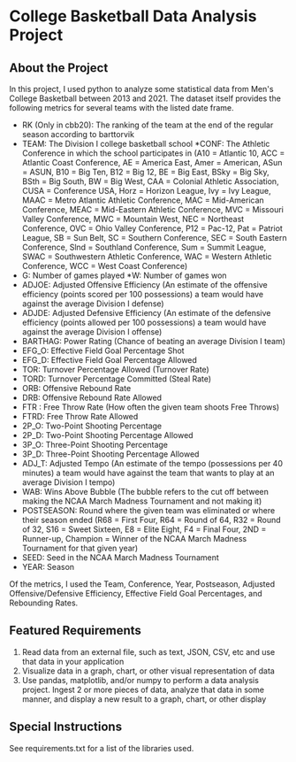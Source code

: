 # College Basketball Data Analysis Project


## About the Project

In this project, I used python to analyze some statistical data from Men's College Basketball between 2013 and 2021. The dataset itself provides the following metrics for several teams with the listed date frame. 

* RK (Only in cbb20): The ranking of the team at the end of the regular season according to barttorvik
* TEAM: The Division I college basketball school
*CONF: The Athletic Conference in which the school participates in (A10 = Atlantic 10, ACC = Atlantic Coast Conference, AE = America East, Amer = American, ASun = ASUN, B10 = Big Ten, B12 = Big 12, BE = Big East, BSky = Big Sky, BSth = Big South, BW = Big West, CAA = Colonial Athletic Association, CUSA = Conference USA, Horz = Horizon League, Ivy = Ivy League, MAAC = Metro Atlantic Athletic Conference, MAC = Mid-American Conference, MEAC = Mid-Eastern Athletic Conference, MVC = Missouri Valley Conference, MWC = Mountain West, NEC = Northeast Conference, OVC = Ohio Valley Conference, P12 = Pac-12, Pat = Patriot League, SB = Sun Belt, SC = Southern Conference, SEC = South Eastern Conference, Slnd = Southland Conference, Sum = Summit League, SWAC = Southwestern Athletic Conference, WAC = Western Athletic Conference, WCC = West Coast Conference)
* G: Number of games played
*W: Number of games won
* ADJOE: Adjusted Offensive Efficiency (An estimate of the offensive efficiency (points scored per 100 possessions) a team would have against the average Division I defense)
* ADJDE: Adjusted Defensive Efficiency (An estimate of the defensive efficiency (points allowed per 100 possessions) a team would have against the average Division I offense)
* BARTHAG: Power Rating (Chance of beating an average Division I team)
* EFG_O: Effective Field Goal Percentage Shot
* EFG_D: Effective Field Goal Percentage Allowed
* TOR: Turnover Percentage Allowed (Turnover Rate)
* TORD: Turnover Percentage Committed (Steal Rate)
* ORB: Offensive Rebound Rate
* DRB: Offensive Rebound Rate Allowed
* FTR : Free Throw Rate (How often the given team shoots Free Throws)
* FTRD: Free Throw Rate Allowed
* 2P_O: Two-Point Shooting Percentage
* 2P_D: Two-Point Shooting Percentage Allowed
* 3P_O: Three-Point Shooting Percentage
* 3P_D: Three-Point Shooting Percentage Allowed
* ADJ_T: Adjusted Tempo (An estimate of the tempo (possessions per 40 minutes) a team would have against the team that wants to play at an average Division I tempo)
* WAB: Wins Above Bubble (The bubble refers to the cut off between making the NCAA March Madness Tournament and not making it)
* POSTSEASON: Round where the given team was eliminated or where their season ended (R68 = First Four, R64 = Round of 64, R32 = Round of 32, S16 = Sweet Sixteen, E8 = Elite Eight, F4 = Final Four, 2ND = Runner-up, Champion = Winner of the NCAA March Madness Tournament for that given year)
* SEED: Seed in the NCAA March Madness Tournament
* YEAR: Season

Of the metrics, I used the Team, Conference, Year, Postseason, Adjusted Offensive/Defensive Efficiency, Effective Field Goal Percentages, and Rebounding Rates. 


## Featured Requirements

1. Read data from an external file, such as text, JSON, CSV, etc and use that data in your application
2. Visualize data in a graph, chart, or other visual representation of data
3. Use pandas, matplotlib, and/or numpy to perform a data analysis project. Ingest 2 or more pieces of data, analyze that data in some manner, and display a new result to a graph, chart, or other display

## Special Instructions

See requirements.txt for a list of the libraries used. 








